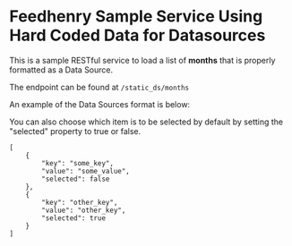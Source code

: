 # Feedhenry Sample Service Using Hard Coded Data for Datasources

This is a sample RESTful service to load a list of **months** that is properly formatted as a Data Source.

The endpoint can be found at `/static_ds/months`

An example of the Data Sources format is below:

You can also choose which item is to be selected by default by setting the "selected" property to true or false.


    [
        {
            "key": "some_key",
            "value": "some_value",
            "selected": false
        },
        {
            "key": "other_key",
            "value": "other_key",
            "selected": true
        }
    ]

